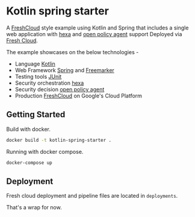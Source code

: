 # Kotlin spring starter

A [FreshCloud](https://www.freshcloud.com/) style example using Kotlin and Spring
that includes a single web application with [hexa](https://hexaorchestration.org/) 
and [open policy agent](https://www.openpolicyagent.org/) support
Deployed via [Fresh Cloud](https://www.freshcloud.com/).


The example showcases on the below technologies -
* Language [Kotlin](https://kotlinlang.org)
* Web Framework [Spring](https://spring.io/) and [Freemarker](https://freemarker.apache.org)
* Testing tools [JUnit](https://junit.org/)
* Security orchestration [hexa](https://hexaorchestration.org/)
* Security decision [open policy agent](https://www.openpolicyagent.org/)
* Production [FreshCloud](https://www.freshcloud.com/) on Google's Cloud Platform

## Getting Started

Build with docker.

```bash
docker build -t kotlin-spring-starter . 
```

Running with docker compose.

```bash
docker-compose up 
```

## Deployment

Fresh cloud deployment and pipeline files are located in `deployments`.

That's a wrap for now.
